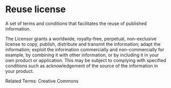 # Reuse license

A set of terms and conditions that facilitates the reuse of published information.

The Licensor grants a worldwide, royalty-free, perpetual, non-exclusive license to copy, publish, distribute and transmit the information; adapt the information; exploit the information commercially and non-commercially for example, by combining it with other information, or by including it in your own product or application. This may be subject to complying with specified conditions such as acknowledgement of the source of the information in your product.

Related Terms: Creative Commons